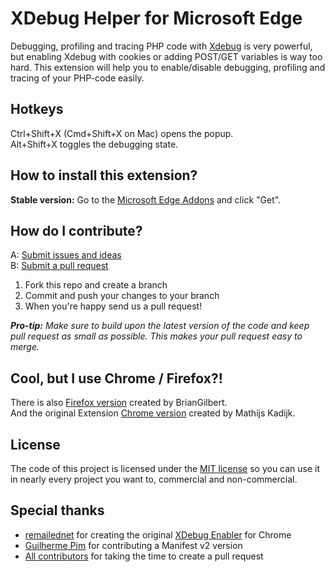 XDebug Helper for Microsoft Edge
===============================

Debugging, profiling and tracing PHP code with [Xdebug](https://xdebug.org/) is very powerful, but enabling
Xdebug with cookies or adding POST/GET variables is way too hard. This extension will help you to enable/disable
debugging, profiling and tracing of your PHP-code easily.

Hotkeys
-------
Ctrl+Shift+X (Cmd+Shift+X on Mac) opens the popup.  
Alt+Shift+X toggles the debugging state.

How to install this extension?
------------------------------
**Stable version:** Go to the [Microsoft Edge Addons](https://microsoftedge.microsoft.com/addons/detail/ggnngifabofaddiejjeagbaebkejomen)
and click "Get".

How do I contribute?
--------------------
A: [Submit issues and ideas](https://github.com/My6UoT9/xdebug-helper-for-edge/issues)  
B: [Submit a pull request](https://help.github.com/articles/using-pull-requests)

1. Fork this repo and create a branch
2. Commit and push your changes to your branch
3. When you're happy send us a pull request!

_**Pro-tip:** Make sure to build upon the latest version of the code and keep pull request as small as possible. 
This makes your pull request easy to merge._

Cool, but I use Chrome / Firefox?!
-------------------------
There is also [Firefox version](https://github.com/BrianGilbert/xdebug-helper-for-firefox) created by BrianGilbert.  
And the original Extension [Chrome version](https://github.com/mac-cain13/xdebug-helper-for-chrome) created by Mathijs 
Kadijk.

License
-------
The code of this project is licensed under the 
[MIT license](https://raw.github.com/My6UoT9/xdebug-helper-for-edge/master/source/License)
so you can use it in nearly every project you want to, commercial and non-commercial.

Special thanks
--------------
* [remailednet](https://web.archive.org/web/2012*/http://blog.remailed.net) for creating the original 
[XDebug Enabler](https://chrome.google.com/webstore/detail/eippbhbeglgcphcjmpjcjinjamabeoln) for Chrome
* [Guilherme Pim](https://github.com/pimguilherme) for contributing a Manifest v2 version
* [All contributors](https://github.com/mac-cain13/xdebug-helper-for-chrome/graphs/contributors) for taking the time to 
create a pull request

